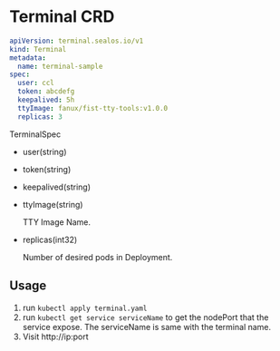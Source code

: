 # Terminal CRD
```yaml
apiVersion: terminal.sealos.io/v1
kind: Terminal
metadata:
  name: terminal-sample
spec:
  user: ccl
  token: abcdefg
  keepalived: 5h
  ttyImage: fanux/fist-tty-tools:v1.0.0
  replicas: 3 
```

TerminalSpec
- user(string)
- token(string)
- keepalived(string) 
- ttyImage(string)

    TTY Image Name. 

- replicas(int32)
  
    Number of desired pods in Deployment. 

## Usage
1. run `kubectl apply terminal.yaml`
2. run `kubectl get service serviceName` to get the nodePort that the service expose. The serviceName is same with the terminal name.
3. Visit http://ip:port